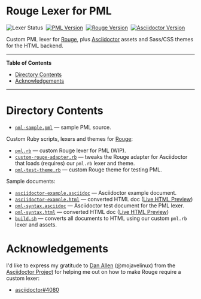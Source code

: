 # Rouge Lexer for PML

![Lexer Status][Status badge]&nbsp;
[![PML Version][PML badge]][Get PML]&nbsp;
[![Rouge Version][Rouge badge]][Rouge]&nbsp;
[![Asciidoctor Version][Asciidoctor badge]][Asciidoctor]&nbsp;

Custom PML lexer for [Rouge], plus [Asciidoctor] assets and Sass/CSS themes for the HTML backend.


-----

**Table of Contents**

<!-- MarkdownTOC autolink="true" bracket="round" autoanchor="false" lowercase="only_ascii" uri_encoding="true" levels="1,2,3" -->

- [Directory Contents](#directory-contents)
- [Acknowledgements](#acknowledgements)

<!-- /MarkdownTOC -->

-----

# Directory Contents

- [`pml-sample.pml`][sample pml] — sample PML source.

Custom Ruby scripts, lexers and themes for [Rouge]:

- [`pml.rb`][pml.rb] — custom Rouge lexer for PML (WIP).
- [`custom-rouge-adapter.rb`][adapter] — tweaks the Rouge adapter for Asciidoctor that loads (requires) our `pml.rb` lexer and theme.
- [`pml-test-theme.rb`][theme.rb] — custom Rouge theme for testing PML.

Sample documents:

- [`asciidoctor-example.asciidoc`][example adoc] — Asciidoctor example document.
- [`asciidoctor-example.html`][example html] — converted HTML doc ([Live HTML Preview][example live])
- [`pml-syntax.asciidoc`][syntax adoc] — Asciidoctor test document for the PML lexer.
- [`pml-syntax.html`][syntax html] — converted HTML doc ([Live HTML Preview][syntax live])
- [`build.sh`][build.sh] — converts all documents to HTML using our custom `pml.rb` lexer and assets.


# Acknowledgements

I'd like to express my gratitude to [Dan Allen]  (@mojavelinux) from the [Asciidoctor Project] for helping me out on how to make Rouge require a custom lexer:

- [asciidoctor#4080]

<!-----------------------------------------------------------------------------
                               REFERENCE LINKS
------------------------------------------------------------------------------>

<!-- PML -->

[Get PML]: https://www.pml-lang.dev/downloads/install.html "Go to the PML download page"

<!-- Rouge -->

[Rouge]: http://rouge.jneen.net "Rouge website"
[Rouge repository]: https://github.com/rouge-ruby/rouge "Rouge repository on GitHub"
[Rouge documentation]: https://rouge-ruby.github.io/docs/ "Rouge online documentation"
[Rouge Wiki]: https://github.com/rouge-ruby/rouge/wiki "Rouge Wiki on GitHub"

[List of tokens]: https://github.com/rouge-ruby/rouge/wiki/List-of-tokens "Rouge Wiki » List of tokens"

[cli.rb]: https://github.com/rouge-ruby/rouge/blob/master/lib/rouge/cli.rb#L235 "View source file at Rouge repository"

<!-- Asciidoctor -->

[Asciidoctor]: https://asciidoctor.org "Asciidoctor website"

<!-- badges -->

[Status badge]: https://img.shields.io/badge/status-WIP-orange "Lexer status: WIP Alpha"
[PML badge]: https://img.shields.io/badge/PML-1.5.0-yellow "Supported PML version (click for PML download page)"
[Rouge badge]: https://img.shields.io/badge/Rouge-3.26.0-yellow "Supported Rouge version (click to visit Rouge website)"
[Asciidoctor badge]: https://img.shields.io/badge/Asciidoctor-2.0.15-yellow "Supported Asciidoctor version (click to visit Asciidoctor website)"

<!-- project files and folders -->

[sample pml]: ./pml-sample.pml

[build.sh]: ./build.sh

[example adoc]: ./asciidoctor-example.asciidoc
[example html]: ./asciidoctor-example.html
[example live]: https://htmlpreview.github.io/?https://github.com/tajmone/pml-playground/blob/master/syntax-hl/rouge/asciidoctor-example.html "Live HTML Preview of 'asciidoctor-example.html'"

[syntax adoc]: ./pml-syntax.asciidoc
[syntax html]: ./pml-syntax.html
[syntax live]: https://htmlpreview.github.io/?https://github.com/tajmone/pml-playground/blob/master/syntax-hl/rouge/pml-syntax.html "Live HTML Preview of 'pml-syntax.html'"

[adapter]: ./custom-rouge-adapter.rb
[pml.rb]: ./pml.rb
[theme.rb]: ./pml-test-theme.rb

<!-- Issues -->

[asciidoctor#4080]: https://github.com/asciidoctor/asciidoctor/issues/4080 "Rouge Highlighter: Add 'rouge-require' Option for Custom Lexers and Themes"

<!-- people and orgs -->

[Dan Allen]: https://github.com/mojavelinux "View Dan Allen's GitHub profile"

[Asciidoctor Project]: https://github.com/asciidoctor "View the Asciidoctor Project organization profile on GitHub"

<!-- EOF -->

